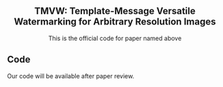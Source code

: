 <div align="center">
<h2> TMVW: Template-Message Versatile Watermarking for Arbitrary Resolution Images </h3>

This is the official code for paper named above
</div>

## Code
Our code will be available after paper review.
